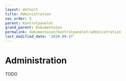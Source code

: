 ```yaml
---
layout: default
title: Administration
nav_order: 5
parent: Kontrolpanelet
grand_parent: Dokumentaion
permalink: dokumentaion/kontrolpanelet/administration
last_modified_date: '2020-09-17'
---
```


# Administration

TODO
